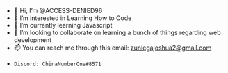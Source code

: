 - 👋 Hi, I’m @ACCESS-DENIED96
- 👀 I’m interested in Learning How to Code
- 🌱 I’m currently learning Javascript
- 💞️ I’m looking to collaborate on learning a bunch of things regarding web development
- 📫 You can reach me through this email: zuniegajoshua2@gmail.com
-     Discord: ChinaNumberOne#8571

<!---
ACCESS-DENIED96/ACCESS-DENIED96 is a ✨ special ✨ repository because its `README.md` (this file) appears on your GitHub profile.
You can click the Preview link to take a look at your changes.
--->
